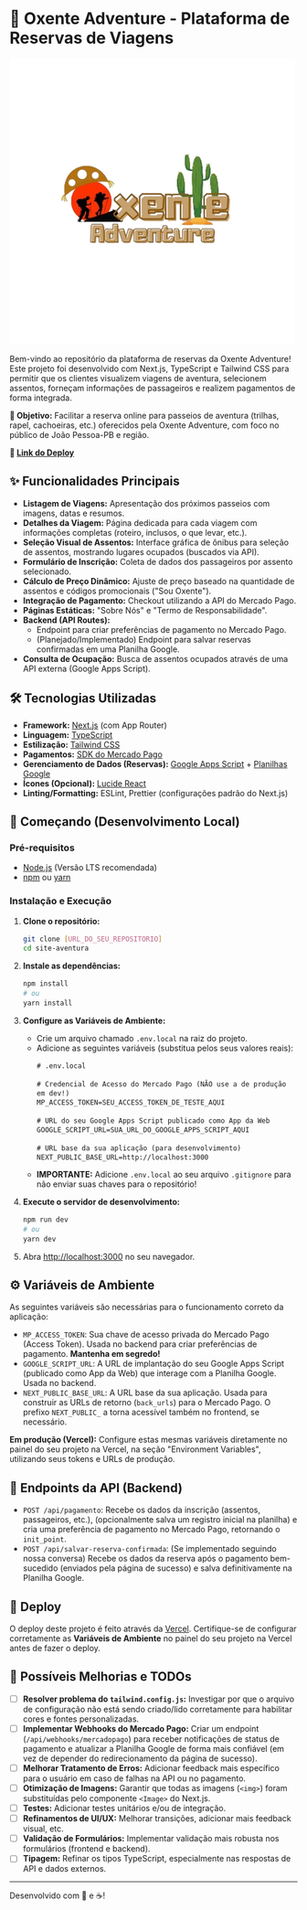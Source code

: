 # 🚌 Oxente Adventure - Plataforma de Reservas de Viagens

![Oxente Adventure Logo](./public/logo.png) <!-- Opcional: Ajuste o caminho se o logo estiver em outro lugar ou remova se não quiser -->

Bem-vindo ao repositório da plataforma de reservas da Oxente Adventure! Este projeto foi desenvolvido com Next.js, TypeScript e Tailwind CSS para permitir que os clientes visualizem viagens de aventura, selecionem assentos, forneçam informações de passageiros e realizem pagamentos de forma integrada.

**🎯 Objetivo:** Facilitar a reserva online para passeios de aventura (trilhas, rapel, cachoeiras, etc.) oferecidos pela Oxente Adventure, com foco no público de João Pessoa-PB e região.

**🔗 [Link do Deploy](https://oxenteadventure-d6ek-496ovu4p6-marcelos-projects-440501b0.vercel.app/)**

## ✨ Funcionalidades Principais

*   **Listagem de Viagens:** Apresentação dos próximos passeios com imagens, datas e resumos.
*   **Detalhes da Viagem:** Página dedicada para cada viagem com informações completas (roteiro, inclusos, o que levar, etc.).
*   **Seleção Visual de Assentos:** Interface gráfica de ônibus para seleção de assentos, mostrando lugares ocupados (buscados via API).
*   **Formulário de Inscrição:** Coleta de dados dos passageiros por assento selecionado.
*   **Cálculo de Preço Dinâmico:** Ajuste de preço baseado na quantidade de assentos e códigos promocionais ("Sou Oxente").
*   **Integração de Pagamento:** Checkout utilizando a API do Mercado Pago.
*   **Páginas Estáticas:** "Sobre Nós" e "Termo de Responsabilidade".
*   **Backend (API Routes):**
    *   Endpoint para criar preferências de pagamento no Mercado Pago.
    *   (Planejado/Implementado) Endpoint para salvar reservas confirmadas em uma Planilha Google.
*   **Consulta de Ocupação:** Busca de assentos ocupados através de uma API externa (Google Apps Script).

## 🛠️ Tecnologias Utilizadas

*   **Framework:** [Next.js](https://nextjs.org/) (com App Router)
*   **Linguagem:** [TypeScript](https://www.typescriptlang.org/)
*   **Estilização:** [Tailwind CSS](https://tailwindcss.com/)
*   **Pagamentos:** [SDK do Mercado Pago](https://www.mercadopago.com.br/developers/pt)
*   **Gerenciamento de Dados (Reservas):** [Google Apps Script](https://developers.google.com/apps-script) + [Planilhas Google](https://www.google.com/sheets/about/)
*   **Ícones (Opcional):** [Lucide React](https://lucide.dev/)
*   **Linting/Formatting:** ESLint, Prettier (configurações padrão do Next.js)

## 🚀 Começando (Desenvolvimento Local)

### Pré-requisitos

*   [Node.js](https://nodejs.org/) (Versão LTS recomendada)
*   [npm](https://www.npmjs.com/) ou [yarn](https://yarnpkg.com/)

### Instalação e Execução

1.  **Clone o repositório:**
    ```bash
    git clone [URL_DO_SEU_REPOSITORIO]
    cd site-aventura
    ```
2.  **Instale as dependências:**
    ```bash
    npm install
    # ou
    yarn install
    ```
3.  **Configure as Variáveis de Ambiente:**
    *   Crie um arquivo chamado `.env.local` na raiz do projeto.
    *   Adicione as seguintes variáveis (substitua pelos seus valores reais):
        ```env
        # .env.local

        # Credencial de Acesso do Mercado Pago (NÃO use a de produção em dev!)
        MP_ACCESS_TOKEN=SEU_ACCESS_TOKEN_DE_TESTE_AQUI

        # URL do seu Google Apps Script publicado como App da Web
        GOOGLE_SCRIPT_URL=SUA_URL_DO_GOOGLE_APPS_SCRIPT_AQUI

        # URL base da sua aplicação (para desenvolvimento)
        NEXT_PUBLIC_BASE_URL=http://localhost:3000
        ```
    *   **IMPORTANTE:** Adicione `.env.local` ao seu arquivo `.gitignore` para não enviar suas chaves para o repositório!

4.  **Execute o servidor de desenvolvimento:**
    ```bash
    npm run dev
    # ou
    yarn dev
    ```
5.  Abra [http://localhost:3000](http://localhost:3000) no seu navegador.

## ⚙️ Variáveis de Ambiente

As seguintes variáveis são necessárias para o funcionamento correto da aplicação:

*   `MP_ACCESS_TOKEN`: Sua chave de acesso privada do Mercado Pago (Access Token). Usada no backend para criar preferências de pagamento. **Mantenha em segredo!**
*   `GOOGLE_SCRIPT_URL`: A URL de implantação do seu Google Apps Script (publicado como App da Web) que interage com a Planilha Google. Usada no backend.
*   `NEXT_PUBLIC_BASE_URL`: A URL base da sua aplicação. Usada para construir as URLs de retorno (`back_urls`) para o Mercado Pago. O prefixo `NEXT_PUBLIC_` a torna acessível também no frontend, se necessário.

**Em produção (Vercel):** Configure estas mesmas variáveis diretamente no painel do seu projeto na Vercel, na seção "Environment Variables", utilizando seus tokens e URLs de produção.

## 🔗 Endpoints da API (Backend)

*   `POST /api/pagamento`: Recebe os dados da inscrição (assentos, passageiros, etc.), (opcionalmente salva um registro inicial na planilha) e cria uma preferência de pagamento no Mercado Pago, retornando o `init_point`.
*   `POST /api/salvar-reserva-confirmada`: (Se implementado seguindo nossa conversa) Recebe os dados da reserva após o pagamento bem-sucedido (enviados pela página de sucesso) e salva definitivamente na Planilha Google.

## 🚀 Deploy

O deploy deste projeto é feito através da [Vercel](https://vercel.com/). Certifique-se de configurar corretamente as **Variáveis de Ambiente** no painel do seu projeto na Vercel antes de fazer o deploy.

## 🔧 Possíveis Melhorias e TODOs

*   [ ] **Resolver problema do `tailwind.config.js`:** Investigar por que o arquivo de configuração não está sendo criado/lido corretamente para habilitar cores e fontes personalizadas.
*   [ ] **Implementar Webhooks do Mercado Pago:** Criar um endpoint (`/api/webhooks/mercadopago`) para receber notificações de status de pagamento e atualizar a Planilha Google de forma mais confiável (em vez de depender do redirecionamento da página de sucesso).
*   [ ] **Melhorar Tratamento de Erros:** Adicionar feedback mais específico para o usuário em caso de falhas na API ou no pagamento.
*   [ ] **Otimização de Imagens:** Garantir que todas as imagens (`<img>`) foram substituídas pelo componente `<Image>` do Next.js.
*   [ ] **Testes:** Adicionar testes unitários e/ou de integração.
*   [ ] **Refinamentos de UI/UX:** Melhorar transições, adicionar mais feedback visual, etc.
*   [ ] **Validação de Formulários:** Implementar validação mais robusta nos formulários (frontend e backend).
*   [ ] **Tipagem:** Refinar os tipos TypeScript, especialmente nas respostas de API e dados externos.

---

Desenvolvido com 🌵 e ☕!
